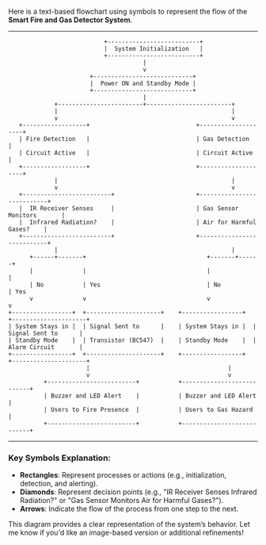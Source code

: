 Here is a text-based flowchart using symbols to represent the flow of the **Smart Fire and Gas Detector System**.  

---

```
                           +--------------------------+
                           |  System Initialization   |
                           +--------------------------+
                                      |
                                      v
                       +----------------------------+
                       |  Power ON and Standby Mode |
                       +----------------------------+
                                      |
             +------------------------+------------------------+
             |                                                 |
             v                                                 v
   +------------------+                              +--------------------+
   | Fire Detection   |                              | Gas Detection      |
   | Circuit Active   |                              | Circuit Active     |
   +------------------+                              +--------------------+
             |                                                 |
             v                                                 v
   +-------------------------+                       +---------------------------+
   |  IR Receiver Senses     |                       | Gas Sensor Monitors       |
   |  Infrared Radiation?    |                       | Air for Harmful Gases?    |
   +-------------------------+                       +---------------------------+
             |                                                 |
      +------+-------+                                  +-------+------+
      |              |                                  |              |
      | No           | Yes                              | No           | Yes
      v              v                                  v              v
+-----------------+  +---------------------+    +-----------------+  +---------------------+
| System Stays in |  | Signal Sent to      |    | System Stays in |  | Signal Sent to      |
| Standby Mode    |  | Transistor (BC547)  |    | Standby Mode    |  | Alarm Circuit       |
+-----------------+  +---------------------+    +-----------------+  +---------------------+
                      |                                       |
                      v                                       v
          +-------------------------+           +---------------------------+
          | Buzzer and LED Alert    |           | Buzzer and LED Alert      |
          | Users to Fire Presence  |           | Users to Gas Hazard       |
          +-------------------------+           +---------------------------+
```

---

### Key Symbols Explanation:
- **Rectangles**: Represent processes or actions (e.g., initialization, detection, and alerting).
- **Diamonds**: Represent decision points (e.g., "IR Receiver Senses Infrared Radiation?" or "Gas Sensor Monitors Air for Harmful Gases?").
- **Arrows**: Indicate the flow of the process from one step to the next.

This diagram provides a clear representation of the system’s behavior. Let me know if you'd like an image-based version or additional refinements!
